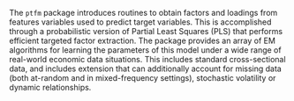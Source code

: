 The `ptfm` package introduces routines to obtain factors and loadings from features variables used to predict target variables. This is accomplished through a probabilistic version of Partial Least Squares (PLS) that performs efficient targeted factor extraction. The package provides an array of EM algorithms for learning the parameters of this model under a wide range of real-world economic data situations. This includes standard cross-sectional data, and includes extension that can additionally account for missing data (both at-random and in mixed-frequency settings), stochastic volatility or dynamic relationships.
